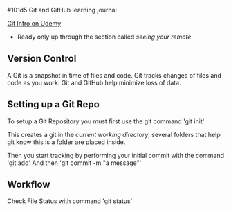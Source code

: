 #101d5 Git and GitHub learning journal

[Git Intro on Udemy](https://blog.udemy.com/git-tutorial-a-comprehensive-guide/)
* Ready only up through the section called *seeing your remote*

## Version Control

A Git is a snapshot in time of files and code.  Git tracks changes of files and code as you work.  Git and GitHub help minimize loss of data.

## Setting up a Git Repo

To setup a Git Repository you must first use the git command
    'git init'

This creates a git in the *current working directory*, several folders that help git know this is a folder are placed inside.

Then you start tracking by performing your initial commit with the command
    'git add'
And then
    'git commit -m "a message"'

## Workflow

Check File Status with command
    'git status'